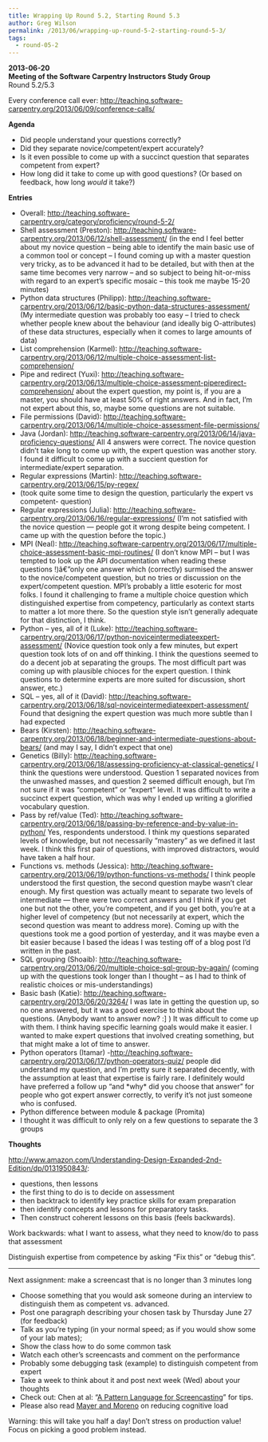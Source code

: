 ```yaml
---
title: Wrapping Up Round 5.2, Starting Round 5.3
author: Greg Wilson
permalink: /2013/06/wrapping-up-round-5-2-starting-round-5-3/
tags:
  - round-05-2
---
```

**2013-06-20**  
**Meeting of the Software Carpentry Instructors Study Group**  
Round 5.2/5.3

Every conference call ever: <http://teaching.software-carpentry.org/2013/06/09/conference-calls/>

**Agenda**

*   Did people understand your questions correctly?
*   Did they separate novice/competent/expert accurately?
*   Is it even possible to come up with a succinct question that separates competent from expert?
*   How long did it take to come up with good questions? (Or based on feedback, how long *would* it take?)

**Entries**

*   Overall: <http://teaching.software-carpentry.org/category/proficiency/round-5-2/>
*   Shell assessment (Preston): <http://teaching.software-carpentry.org/2013/06/12/shell-assessment/> (in the end I feel better about my novice question &#8211; being able to identify the main basic use of a common tool or concept &#8211; I found coming up with a master question very tricky, as to be advanced it had to be detailed, but with then at the same time becomes very narrow &#8211; and so subject to being hit-or-miss with regard to an expert&#8217;s specific mosaic &#8211; this took me maybe 15-20 minutes)
*   Python data structures (Philipp): <http://teaching.software-carpentry.org/2013/06/12/basic-python-data-structures-assessment/> (My intermediate question was probably too easy &#8211; I tried to check whether people knew about the behaviour (and ideally big O-attributes) of these data structures, especially when it comes to large amounts of data)
*   List comprehension (Karmel): <http://teaching.software-carpentry.org/2013/06/12/multiple-choice-assessment-list-comprehension/>
*   Pipe and redirect (Yuxi): <http://teaching.software-carpentry.org/2013/06/13/multiple-choice-assessment-piperedirect-comprehension/> about the expert question, my point is, if you are a master, you should have at least 50% of right answers. And in fact, I&#8217;m not expert about this, so, maybe some questions are not suitable.
*   File permissions (David): <http://teaching.software-carpentry.org/2013/06/14/multiple-choice-assessment-file-permissions/>
*   Java (Jordan): <http://teaching.software-carpentry.org/2013/06/14/java-proficiency-questions/> All 4 answers were correct. The novice question didn&#8217;t take long to come up with, the expert question was another story. I found it difficult to come up with a succient question for intermediate/expert separation.
*   Regular expressions (Martin): <http://teaching.software-carpentry.org/2013/06/15/py-regex/>
*   (took quite some time to design the question, particularly the expert vs competent- question)
*   Regular expressions (Julia): <http://teaching.software-carpentry.org/2013/06/16/regular-expressions/> (I&#8217;m not satisfied with the novice question &#8212; people got it wrong despite being competent. I came up with the question before the topic.)
*   MPI (Neal): <http://teaching.software-carpentry.org/2013/06/17/multiple-choice-assessment-basic-mpi-routines/> (I don&#8217;t know MPI &#8211; but I was tempted to look up the API documentation when reading these questions !)â€”only one answer which (correctly) surmised the answer to the novice/competent question, but no tries or discussion on the expert/competent question. MPI&#8217;s probably a little esoteric for most folks. I found it challenging to frame a multiple choice question which distinguished expertise from competency, particularly as context starts to matter a lot more there. So the question style isn&#8217;t generally adequate for that distinction, I think.
*   Python &#8211; yes, all of it (Luke): <http://teaching.software-carpentry.org/2013/06/17/python-noviceintermediateexpert-assessment/> (Novice question took only a few minutes, but expert question took lots of on and off thinking. I think the questions seemed to do a decent job at separating the groups. The most difficult part was coming up with plausible chioces for the expert question. I think questions to determine experts are more suited for discussion, short answer, etc.)
*   SQL &#8211; yes, all of it (David): <http://teaching.software-carpentry.org/2013/06/18/sql-noviceintermediateexpert-assessment/> Found that designing the expert question was much more subtle than I had expected
*   Bears (Kirsten): <http://teaching.software-carpentry.org/2013/06/18/beginner-and-intermediate-questions-about-bears/> (and may I say, I didn&#8217;t expect that one)
*   Genetics (Billy): <http://teaching.software-carpentry.org/2013/06/18/assessing-proficiency-at-classical-genetics/> I think the questions were understood. Question 1 separated novices from the unwashed masses, and question 2 seemed difficult enough, but I&#8217;m not sure if it was &#8220;competent&#8221; or &#8220;expert&#8221; level. It was difficult to write a succinct expert question, which was why I ended up writing a glorified vocabulary question.
*   Pass by ref/value (Ted): <http://teaching.software-carpentry.org/2013/06/18/passing-by-reference-and-by-value-in-python/> Yes, respondents understood. I think my questions separated levels of knowledge, but not necessarily &#8220;mastery&#8221; as we defined it last week. I think this first pair of questions, with improved distractors, would have taken a half hour.
*   Functions vs. methods (Jessica): <http://teaching.software-carpentry.org/2013/06/19/python-functions-vs-methods/> I think people understood the first question, the second question maybe wasn&#8217;t clear enough. My first question was actually meant to separate two levels of intermediate &#8212; there were two correct answers and I think if you get one but not the other, you&#8217;re competent, and if you get both, you&#8217;re at a higher level of competency (but not necessarily at expert, which the second question was meant to address more). Coming up with the questions took me a good portion of yesterday, and it was maybe even a bit easier because I based the ideas I was testing off of a blog post I&#8217;d written in the past.
*   SQL grouping (Shoaib): <http://teaching.software-carpentry.org/2013/06/20/multiple-choice-sql-group-by-again/> (coming up with the questions took longer than I thought &#8211; as I had to think of realistic choices or mis-understandings)
*   Basic bash (Katie): <http://teaching.software-carpentry.org/2013/06/20/3264/> I was late in getting the question up, so no one answered, but it was a good exercise to think about the questions. (Anybody want to answer now? :] ) It was difficult to come up with them. I think having specific learning goals would make it easier. I wanted to make expert questions that involved creating something, but that might make a lot of time to answer.
*   Python operators (Itamar) -<http://teaching.software-carpentry.org/2013/06/17/python-operators-quiz/> people did understand my question, and I&#8217;m pretty sure it separated decently, with the assumption at least that expertise is fairly rare. I definitely would have preferred a follow up &#8220;and \*why\* did you choose that answer&#8221; for people who got expert answer correctly, to verify it&#8217;s not just someone who is confused.
*   Python difference between module & package (Promita)
*   I thought it was difficult to only rely on a few questions to separate the 3 groups

**Thoughts**

<http://www.amazon.com/Understanding-Design-Expanded-2nd-Edition/dp/0131950843/>:

*   questions, then lessons
*   the first thing to do is to decide on assessment
*   then backtrack to identify key practice skills for exam preparation
*   then identify concepts and lessons for preparatory tasks.
*   Then construct coherent lessons on this basis (feels backwards).

Work backwards: what I want to assess, what they need to know/do to pass that assessment

<div>
  <p>
    Distinguish expertise from competence by asking &#8220;Fix this&#8221; or &#8220;debug this&#8221;.
  </p>
  
  <hr />
  
  <p>
    Next assignment: make a screencast that is no longer than 3 minutes long
  </p>
  
  <ul>
    <li>
      Choose something that you would ask someone during an interview to distinguish them as competent vs. advanced.
    </li>
    <li>
      Post one paragraph describing your chosen task by Thursday June 27 (for feedback)
    </li>
    <li>
      Talk as you&#8217;re typing (in your normal speed; as if you would show some of your lab mates);
    </li>
    <li>
      Show the class how to do some common task
    </li>
    <li>
      Watch each other&#8217;s screencasts and comment on the performance
    </li>
    <li>
      Probably some debugging task (example) to distinguish competent from expert
    </li>
    <li>
      Take a week to think about it and post next week (Wed) about your thoughts
    </li>
    <li>
      Check out: Chen at al: &#8220;<a href="http://teaching.software-carpentry.org/wp-content/uploads/2012/08/chen-pattern-language-screencasting-2009.pdf">A Pattern Language for Screencasting</a>&#8221; for tips.
    </li>
    <li>
      Please also read <a href="http://teaching.software-carpentry.org/wp-content/uploads/2012/08/mayer-reduce-cognitive-load.pdf">Mayer and Moreno</a> on reducing cognitive load
    </li>
  </ul>
  
  <p>
    Warning: this will take you half a day! Don&#8217;t stress on production value! Focus on picking a good problem instead.
  </p>
</div>
